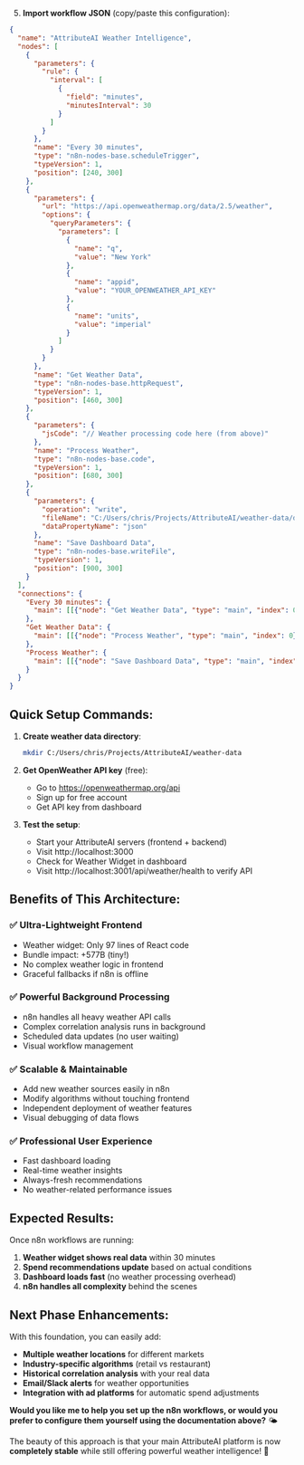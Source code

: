 5. **Import workflow JSON** (copy/paste this configuration):

```json
{
  "name": "AttributeAI Weather Intelligence",
  "nodes": [
    {
      "parameters": {
        "rule": {
          "interval": [
            {
              "field": "minutes",
              "minutesInterval": 30
            }
          ]
        }
      },
      "name": "Every 30 minutes",
      "type": "n8n-nodes-base.scheduleTrigger",
      "typeVersion": 1,
      "position": [240, 300]
    },
    {
      "parameters": {
        "url": "https://api.openweathermap.org/data/2.5/weather",
        "options": {
          "queryParameters": {
            "parameters": [
              {
                "name": "q",
                "value": "New York"
              },
              {
                "name": "appid", 
                "value": "YOUR_OPENWEATHER_API_KEY"
              },
              {
                "name": "units",
                "value": "imperial"
              }
            ]
          }
        }
      },
      "name": "Get Weather Data",
      "type": "n8n-nodes-base.httpRequest",
      "typeVersion": 1,
      "position": [460, 300]
    },
    {
      "parameters": {
        "jsCode": "// Weather processing code here (from above)"
      },
      "name": "Process Weather",
      "type": "n8n-nodes-base.code",
      "typeVersion": 1, 
      "position": [680, 300]
    },
    {
      "parameters": {
        "operation": "write",
        "fileName": "C:/Users/chris/Projects/AttributeAI/weather-data/dashboard.json",
        "dataPropertyName": "json"
      },
      "name": "Save Dashboard Data",
      "type": "n8n-nodes-base.writeFile",
      "typeVersion": 1,
      "position": [900, 300]
    }
  ],
  "connections": {
    "Every 30 minutes": {
      "main": [[{"node": "Get Weather Data", "type": "main", "index": 0}]]
    },
    "Get Weather Data": {
      "main": [[{"node": "Process Weather", "type": "main", "index": 0}]]
    },
    "Process Weather": {
      "main": [[{"node": "Save Dashboard Data", "type": "main", "index": 0}]]
    }
  }
}
```

## Quick Setup Commands:

1. **Create weather data directory**:
   ```bash
   mkdir C:/Users/chris/Projects/AttributeAI/weather-data
   ```

2. **Get OpenWeather API key** (free):
   - Go to https://openweathermap.org/api
   - Sign up for free account
   - Get API key from dashboard

3. **Test the setup**:
   - Start your AttributeAI servers (frontend + backend)
   - Visit http://localhost:3000 
   - Check for Weather Widget in dashboard
   - Visit http://localhost:3001/api/weather/health to verify API

## Benefits of This Architecture:

### ✅ **Ultra-Lightweight Frontend**
- Weather widget: Only 97 lines of React code
- Bundle impact: +577B (tiny!)
- No complex weather logic in frontend
- Graceful fallbacks if n8n is offline

### ✅ **Powerful Background Processing**
- n8n handles all heavy weather API calls
- Complex correlation analysis runs in background
- Scheduled data updates (no user waiting)
- Visual workflow management

### ✅ **Scalable & Maintainable**
- Add new weather sources easily in n8n
- Modify algorithms without touching frontend
- Independent deployment of weather features
- Visual debugging of data flows

### ✅ **Professional User Experience**
- Fast dashboard loading
- Real-time weather insights
- Always-fresh recommendations
- No weather-related performance issues

## Expected Results:

Once n8n workflows are running:
1. **Weather widget shows real data** within 30 minutes
2. **Spend recommendations update** based on actual conditions
3. **Dashboard loads fast** (no weather processing overhead)
4. **n8n handles all complexity** behind the scenes

## Next Phase Enhancements:

With this foundation, you can easily add:
- **Multiple weather locations** for different markets
- **Industry-specific algorithms** (retail vs restaurant)
- **Historical correlation analysis** with your real data
- **Email/Slack alerts** for weather opportunities
- **Integration with ad platforms** for automatic spend adjustments

**Would you like me to help you set up the n8n workflows, or would you prefer to configure them yourself using the documentation above?** 🌤️

The beauty of this approach is that your main AttributeAI platform is now **completely stable** while still offering powerful weather intelligence! 🚀